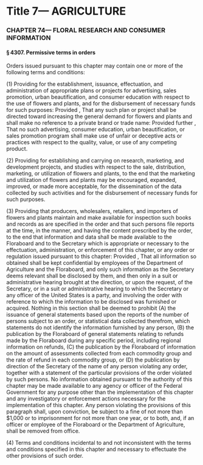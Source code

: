 
# Title 7— AGRICULTURE
### CHAPTER 74— FLORAL RESEARCH AND CONSUMER INFORMATION
#### § 4307. Permissive terms in orders

Orders issued pursuant to this chapter may contain one or more of the following terms and conditions:

(1) Providing for the establishment, issuance, effectuation, and administration of appropriate plans or projects for advertising, sales promotion, urban beautification, and consumer education with respect to the use of flowers and plants, and for the disbursement of necessary funds for such purposes: Provided , That any such plan or project shall be directed toward increasing the general demand for flowers and plants and shall make no reference to a private brand or trade name: Provided further , That no such advertising, consumer education, urban beautification, or sales promotion program shall make use of unfair or deceptive acts or practices with respect to the quality, value, or use of any competing product.

(2) Providing for establishing and carrying on research, marketing, and development projects, and studies with respect to the sale, distribution, marketing, or utilization of flowers and plants, to the end that the marketing and utilization of flowers and plants may be encouraged, expanded, improved, or made more acceptable, for the dissemination of the data collected by such activities and for the disbursement of necessary funds for such purposes.

(3) Providing that producers, wholesalers, retailers, and importers of flowers and plants maintain and make available for inspection such books and records as are specified in the order and that such persons file reports at the time, in the manner, and having the content prescribed by the order, to the end that information and data shall be made available to the Floraboard and to the Secretary which is appropriate or necessary to the effectuation, administration, or enforcement of this chapter, or any order or regulation issued pursuant to this chapter: Provided , That all information so obtained shall be kept confidential by employees of the Department of Agriculture and the Floraboard, and only such information as the Secretary deems relevant shall be disclosed by them, and then only in a suit or administrative hearing brought at the direction, or upon the request, of the Secretary, or in a suit or administrative hearing to which the Secretary or any officer of the United States is a party, and involving the order with reference to which the information to be disclosed was furnished or acquired. Nothing in this section shall be deemed to prohibit (A) the issuance of general statements based upon the reports of the number of persons subject to an order, or statistical data collected therefrom, which statements do not identify the information furnished by any person, (B) the publication by the Floraboard of general statements relating to refunds made by the Floraboard during any specific period, including regional information on refunds, (C) the publication by the Floraboard of information on the amount of assessments collected from each commodity group and the rate of refund in each commodity group, or (D) the publication by direction of the Secretary of the name of any person violating any order, together with a statement of the particular provisions of the order violated by such persons. No information obtained pursuant to the authority of this chapter may be made available to any agency or officer of the Federal Government for any purpose other than the implementation of this chapter and any investigatory or enforcement actions necessary for the implementation of this chapter. Any person violating the provisions of this paragraph shall, upon conviction, be subject to a fine of not more than $1,000 or to imprisonment for not more than one year, or to both, and, if an officer or employee of the Floraboard or the Department of Agriculture, shall be removed from office.

(4) Terms and conditions incidental to and not inconsistent with the terms and conditions specified in this chapter and necessary to effectuate the other provisions of such order.
